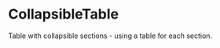 CollapsibleTable
================

Table with collapsible sections - using a table for each section.